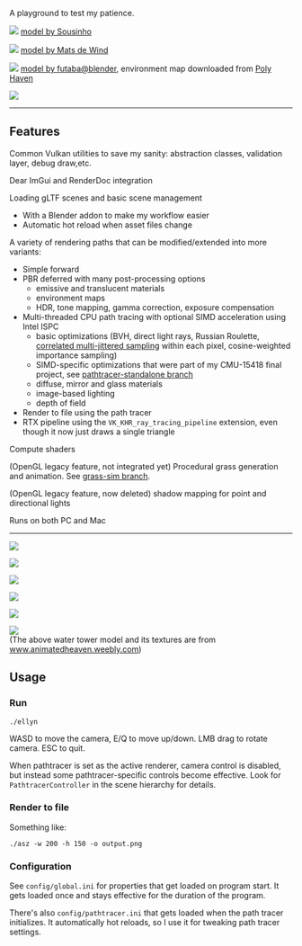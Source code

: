 A playground to test my patience.

![](img/9-26-deferred.png)
[model by Sousinho](https://sketchfab.com/3d-models/japanese-style-restaurant-92f3559214e2403ebd84b6d5f8d7ca53)

![](img/9-26-plants.png)
[model by Mats de Wind](https://sketchfab.com/3d-models/greenhouse-foliage-12379c14d8284592a9c5cdb93d80b03f)

![](img/9-26-fan-pathtraced.png)
[model by futaba@blender](https://sketchfab.com/3d-models/retro-style-desk-fan-79bb384f2ed545a5ae8c2b9cfa06cd8f), environment map downloaded from [Poly Haven](https://polyhaven.com/hdris)

![](img/9-26-deferred-capture.png)

---

## Features

Common Vulkan utilities to save my sanity: abstraction classes, validation layer, debug draw,etc. 

Dear ImGui and RenderDoc integration

Loading gLTF scenes and basic scene management
* With a Blender addon to make my workflow easier 
* Automatic hot reload when asset files change

A variety of rendering paths that can be modified/extended into more variants:
* Simple forward
* PBR deferred with many post-processing options 
  * emissive and translucent materials
  * environment maps
  * HDR, tone mapping, gamma correction, exposure compensation
* Multi-threaded CPU path tracing with optional SIMD acceleration using Intel ISPC
  * basic optimizations (BVH, direct light rays, Russian Roulette, [correlated multi-jittered sampling](https://graphics.pixar.com/library/MultiJitteredSampling/paper.pdf) within each pixel, cosine-weighted importance sampling)
  * SIMD-specific optimizations that were part of my CMU-15418 final project, see [pathtracer-standalone branch](https://github.com/miyehn/niar/tree/pathtracer-standalone)
  * diffuse, mirror and glass materials
  * image-based lighting
  * depth of field
* Render to file using the path tracer
* RTX pipeline using the `VK_KHR_ray_tracing_pipeline` extension, even though it now just draws a single triangle

Compute shaders

(OpenGL legacy feature, not integrated yet) Procedural grass generation and animation. See [grass-sim branch](https://github.com/miyehn/niar/tree/grass-sim).

(OpenGL legacy feature, now deleted) shadow mapping for point and directional lights

Runs on both PC and Mac

---

![](img/dof.jpg)

![](https://github.com/miyehn/niar/blob/grass-sim/img/grass2.gif?raw=true)

![](img/9-19-simple-annotated.png)

![](img/fchouse-export-test.png)

![](img/water_tower_10_24.jpg)

![](img/water_tower_detail_10_24.jpg)  
(The above water tower model and its textures are from www.animatedheaven.weebly.com)

## Usage

### Run

```
./ellyn
```

WASD to move the camera, E/Q to move up/down. LMB drag to rotate camera. ESC to quit.

When pathtracer is set as the active renderer, camera control is disabled, but instead some pathtracer-specific controls become effective. Look for `PathtracerController` in the scene hierarchy for details.

### Render to file

Something like:
```
./asz -w 200 -h 150 -o output.png
```

### Configuration

See `config/global.ini` for properties that get loaded on program start. It gets loaded once and stays effective for the duration of the program.

There's also `config/pathtracer.ini` that gets loaded when the path tracer initializes. It automatically hot reloads, so I use it for tweaking path tracer settings.
